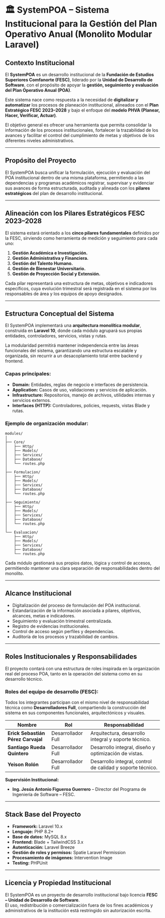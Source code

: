 # 🏛️ SystemPOA – Sistema Institucional para la Gestión del Plan Operativo Anual (Monolito Modular Laravel)

## Contexto Institucional

El **SystemPOA** es un desarrollo institucional de la **Fundación de Estudios Superiores Comfanorte (FESC)**, liderado por la **Unidad de Desarrollo de Software**, con el propósito de apoyar la **gestión, seguimiento y evaluación del Plan Operativo Anual (POA)**.

Este sistema nace como respuesta a la necesidad de **digitalizar y automatizar** los procesos de planeación institucional, alineados con el **Plan Estratégico FESC 2023–2028** y bajo el enfoque del **modelo PHVA (Planear, Hacer, Verificar, Actuar)**.  

El objetivo general es ofrecer una herramienta que permita consolidar la información de los procesos institucionales, fortalecer la trazabilidad de los avances y facilitar el control del cumplimiento de metas y objetivos de los diferentes niveles administrativos.

---

## Propósito del Proyecto

El SystemPOA busca unificar la formulación, ejecución y evaluación del POA institucional dentro de una misma plataforma, permitiendo a las dependencias y programas académicos registrar, supervisar y evidenciar sus avances de forma estructurada, auditada y alineada con los **pilares estratégicos** del plan de desarrollo institucional.

---

## Alineación con los Pilares Estratégicos FESC 2023–2028

El sistema estará orientado a los **cinco pilares fundamentales** definidos por la FESC, sirviendo como herramienta de medición y seguimiento para cada uno:

1. **Gestión Académica e Investigación.**  
2. **Gestión Administrativa y Financiera.**  
3. **Gestión del Talento Humano.**  
4. **Gestión de Bienestar Universitario.**  
5. **Gestión de Proyección Social y Extensión.**

Cada pilar representará una estructura de metas, objetivos e indicadores específicos, cuya evolución trimestral será registrada en el sistema por los responsables de área y los equipos de apoyo designados.

---

## Estructura Conceptual del Sistema

El SystemPOA implementará una **arquitectura monolítica modular**, construida en **Laravel 10**, donde cada módulo agrupará sus propias entidades, controladores, servicios, vistas y rutas.

La modularidad permitirá mantener independencia entre las áreas funcionales del sistema, garantizando una estructura escalable y organizada, sin recurrir a un desacoplamiento total entre backend y frontend.

### Capas principales:
- **Domain:** Entidades, reglas de negocio e interfaces de persistencia.  
- **Application:** Casos de uso, validaciones y servicios de aplicación.  
- **Infrastructure:** Repositorios, manejo de archivos, utilidades internas y servicios externos.  
- **Interfaces (HTTP):** Controladores, policies, requests, vistas Blade y rutas.

### Ejemplo de organización modular:
```
modules/
│
├── Core/
│   ├── Http/
│   ├── Models/
│   ├── Services/
│   ├── Database/
│   └── routes.php
│
├── Formulacion/
│   ├── Http/
│   ├── Models/
│   ├── Services/
│   ├── Database/
│   └── routes.php
│
├── Seguimiento/
│   ├── Http/
│   ├── Models/
│   ├── Services/
│   ├── Database/
│   └── routes.php
│
└── Evaluacion/
    ├── Http/
    ├── Models/
    ├── Services/
    ├── Database/
    └── routes.php
```

Cada módulo gestionará sus propios datos, lógica y control de accesos, permitiendo mantener una clara separación de responsabilidades dentro del monolito.

---

## Alcance Institucional

- Digitalización del proceso de formulación del POA institucional.  
- Estandarización de la información asociada a pilares, objetivos, alcances, metas e indicadores.  
- Seguimiento y evaluación trimestral centralizada.  
- Registro de evidencias institucionales.  
- Control de acceso según perfiles y dependencias.  
- Auditoría de los procesos y trazabilidad de cambios.

---

## Roles Institucionales y Responsabilidades

El proyecto contará con una estructura de roles inspirada en la organización real del proceso POA, tanto en la operación del sistema como en su desarrollo técnico.


### Roles del equipo de desarrollo (FESC):
Todos los integrantes participan con el mismo nivel de responsabilidad técnica como **Desarrolladores Full**, compartiendo la construcción del sistema en sus componentes funcionales, arquitectónicos y visuales.

| Nombre | Rol | Responsabilidad |
|---------|-----|-----------------|
| **Erick Sebastián Pérez Carvajal** | Desarrollador Full | Arquitectura, desarrollo integral y soporte técnico. |
| **Santiago Rueda Quintero** | Desarrollador Full | Desarrollo integral, diseño y optimización de vistas. |
| **Yeison Rolón** | Desarrollador Full | Desarrollo integral, control de calidad y soporte técnico. |

**Supervisión Institucional:**  
- **Ing. Jesús Antonio Figueroa Guerrero** – Director del Programa de Ingeniería de Software – FESC.  

---

## Stack Base del Proyecto

- **Framework:** Laravel 10.x  
- **Lenguaje:** PHP 8.2+  
- **Base de datos:** MySQL 8.x  
- **Frontend:** Blade + TailwindCSS 3.x  
- **Autenticación:** Laravel Breeze  
- **Gestión de roles y permisos:** Spatie Laravel Permission  
- **Procesamiento de imágenes:** Intervention Image  
- **Testing:** PHPUnit  

---

## Licencia y Propiedad Institucional

El SystemPOA es un proyecto de desarrollo institucional bajo licencia **FESC – Unidad de Desarrollo de Software**.  
El uso, redistribución o comercialización fuera de los fines académicos y administrativos de la institución está restringido sin autorización escrita.
